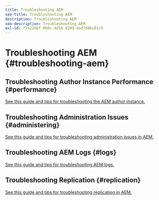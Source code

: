 ```yaml
---
title: Troubleshooting AEM
seo-title: Troubleshooting AEM
description: Troubleshooting AEM
seo-description: Troubleshooting AEM
exl-id: f7a220bf-0b0c-4d16-824d-dad7d86c01c9
---
```

# Troubleshooting AEM {#troubleshooting-aem}

## Troubleshooting Author Instance Performance {#performance}

[See this guide and tips for troubleshooting the AEM author instance.](/help/sites-authoring/troubleshooting.md)

## Troubleshooting Administration Issues {#administering}

[See this guide and tips for troubleshooting administration issues in AEM.](/help/sites-administering/troubleshoot.md)

## Troubleshooting AEM Logs {#logs}

[See this guide and tips for troubleshooting AEM logs.](/help/sites-administering/troubleshooting.md)

## Troubleshooting Replication {#replication}

[See this guide and tips for troubleshooting replication in AEM.](/help/sites-deploying/troubleshoot-rep.md)
